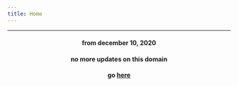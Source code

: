 ```yaml
---
title: Home
---
```

---
#### <p style="text-align: center;">from december 10, 2020</p>
#### <p style="text-align: center;">no more updates on this domain</p>
#### <p style="text-align: center;">go [here](https://miry1919.github.io/hugosite/)</p>

